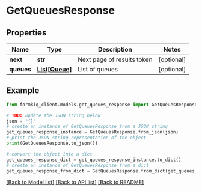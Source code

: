 # GetQueuesResponse


## Properties

Name | Type | Description | Notes
------------ | ------------- | ------------- | -------------
**next** | **str** | Next page of results token | [optional] 
**queues** | [**List[Queue]**](Queue.md) | List of queues | [optional] 

## Example

```python
from formkiq_client.models.get_queues_response import GetQueuesResponse

# TODO update the JSON string below
json = "{}"
# create an instance of GetQueuesResponse from a JSON string
get_queues_response_instance = GetQueuesResponse.from_json(json)
# print the JSON string representation of the object
print(GetQueuesResponse.to_json())

# convert the object into a dict
get_queues_response_dict = get_queues_response_instance.to_dict()
# create an instance of GetQueuesResponse from a dict
get_queues_response_from_dict = GetQueuesResponse.from_dict(get_queues_response_dict)
```
[[Back to Model list]](../README.md#documentation-for-models) [[Back to API list]](../README.md#documentation-for-api-endpoints) [[Back to README]](../README.md)



